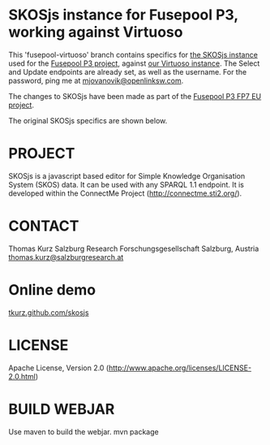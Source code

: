 SKOSjs instance for Fusepool P3, working against Virtuoso
=======
This 'fusepool-virtuoso' branch contains specifics for [the SKOSjs instance](http://fusepool.openlinksw.com/DAV/SKOSjs/index.html) used for the [Fusepool P3 project](http://www.fusepool.eu/p3), against [our Virtuoso instance](http://fusepool.openlinksw.com/). The Select and Update endpoints are already set, as well as the username. For the password, ping me at mjovanovik@openlinksw.com.

The changes to SKOSjs have been made as part of the [Fusepool P3 FP7 EU project](http://www.fusepool.eu/p3).

The original SKOSjs specifics are shown below.

PROJECT
=======
SKOSjs is a javascript based editor for Simple Knowledge Organisation System (SKOS) data. It can be used with any SPARQL 1.1 endpoint. It is developed within the
ConnectMe Project (http://connectme.sti2.org/).

CONTACT
=======
Thomas Kurz
Salzburg Research Forschungsgesellschaft
Salzburg, Austria
thomas.kurz@salzburgresearch.at

Online demo
===========
[tkurz.github.com/skosjs](http://tkurz.github.com/skosjs/)

LICENSE
=======
Apache License, Version 2.0 (http://www.apache.org/licenses/LICENSE-2.0.html)

BUILD WEBJAR
============
Use maven to build the webjar. mvn package